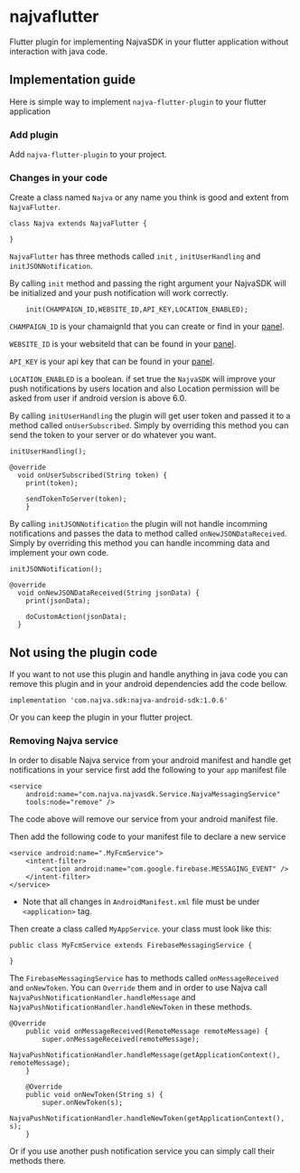 # najvaflutter

Flutter plugin for implementing NajvaSDK in your flutter application without interaction with java code.

## Implementation guide

Here is simple way to implement `najva-flutter-plugin` to your flutter application

### Add plugin
Add `najva-flutter-plugin` to your project.

### Changes in your code

Create a class named `Najva` or any name you think is good and extent from `NajvaFlutter`.

```
class Najva extends NajvaFlutter {
    
}
```

`NajvaFlutter` has three methods called `init` , `initUserHandling` and `initJSONNotification`.

By calling `init` method and passing the right argument your NajvaSDK will be initialized and your push notification will work correctly.

```
    init(CHAMPAIGN_ID,WEBSITE_ID,API_KEY,LOCATION_ENABLED);
```
`CHAMPAIGN_ID` is your chamaignId that you can create or find in your [panel](https://app.najva.com/login).

`WEBSITE_ID` is your websiteId that can be found in your [panel](https://app.najva.com/login).

`API_KEY` is your api key that can be found in your [panel](https://app.najva.com/login).

`LOCATION_ENABLED` is a boolean. if set true the `NajvaSDK` will improve your push notifications by users location and also Location permission will be asked from user if android version is above 6.0.

By calling `initUserHandling` the plugin will get user token and passed it to a method called `onUserSubscribed`. 
Simply by overriding this method you can send the token to your server or do whatever you want.

```
initUserHandling();

@override
  void onUserSubscribed(String token) {
    print(token);
    
    sendTokenToServer(token);
    }
```

By calling `initJSONNotification` the plugin will not handle incomming notifications and passes the data to method called `onNewJSONDataReceived`.
Simply by overriding this method you can handle incomming data and implement your own code.

```
initJSONNotification();

@override
  void onNewJSONDataReceived(String jsonData) {
    print(jsonData);
    
    doCustomAction(jsonData);
  }
```

## Not using the plugin code

If you want to not use this plugin and handle anything in java code you can remove this plugin and in your android dependencies add the code bellow.
```
implementation 'com.najva.sdk:najva-android-sdk:1.0.6'
```

Or you can keep the plugin in your flutter project.


### Removing Najva service

In order to disable Najva service from your android manifest and handle get notifications in your service first add the following to your `app` manifest file
```
<service
    android:name="com.najva.najvasdk.Service.NajvaMessagingService" 
    tools:node="remove" />
```

The code above will remove our service from your android manifest file.

Then add the following code to your manifest file to declare a new service

```
<service android:name=".MyFcmService">
    <intent-filter>
        <action android:name="com.google.firebase.MESSAGING_EVENT" />
    </intent-filter>
</service>
```

* Note that all changes in `AndroidManifest.xml` file must be under `<application>` tag.

Then create a class called `MyAppService`. your class must look like this:

```
public class MyFcmService extends FirebaseMessagingService {

}
```

The `FirebaseMessagingService` has to methods called `onMessageReceived` and `onNewToken`.
You can `Override` them and in order to use Najva call `NajvaPushNotificationHandler.handleMessage` and `NajvaPushNotificationHandler.handleNewToken` in these methods.

```
@Override
    public void onMessageReceived(RemoteMessage remoteMessage) {
        super.onMessageReceived(remoteMessage);
        NajvaPushNotificationHandler.handleMessage(getApplicationContext(), remoteMessage);
    }

    @Override
    public void onNewToken(String s) {
        super.onNewToken(s);
        NajvaPushNotificationHandler.handleNewToken(getApplicationContext(), s);
    }
```

Or if you use another push notification service you can simply call their methods there.
